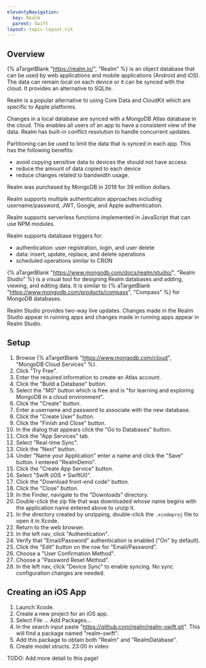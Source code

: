 ```yaml
---
eleventyNavigation:
  key: Realm
  parent: Swift
layout: topic-layout.njk
---
```


## Overview

{% aTargetBlank "https://realm.io/", "Realm" %} is an object database that
can be used by web applications and mobile applications (Android and iOS).
The data can remain local on each device or it can be synced with the cloud.
It provides an alternative to SQLite.

Realm is a popular alternative to using Core Data and CloudKit
which are specific to Apple platforms.

Changes in a local database are synced with
a MongoDB Atlas database in the cloud.
This enables all users of an app to have a consistent view of the data.
Realm has built-in conflict resolution to handle concurrent updates.

Partitioning can be used to limit the data that is synced in each app.
This has the following benefits:

- avoid copying sensitive data to devices the should not have access
- reduce the amount of data copied to each device
- reduce changes related to bandwidth usage.

Realm was purchased by MongoDB in 2019 for 39 million dollars.

Realm supports multiple authentication approaches including
username/password, JWT, Google, and Apple authentication.

Realm supports serverless functions implemented in JavaScript
that can use NPM modules.

Realm supports database triggers for:

- authentication: user registration, login, and user delete
- data: insert, update, replace, and delete operations
- scheduled operations similar to CRON

{% aTargetBlank "https://www.mongodb.com/docs/realm/studio/", "Realm Studio" %}
is a visual tool for designing Realm databases and
adding, viewing, and editing data.
It is similar to {% aTargetBlank "https://www.mongodb.com/products/compass",
"Compass" %} for MongoDB databases.

Realm Studio provides two-way live updates.
Changes made in the Realm Studio appear in running apps
and changes made in running apps appear in Realm Studio.

## Setup

1. Browse {% aTargetBlank "https://www.mongodb.com/cloud",
   "MongoDB Cloud Services" %}.
1. Click "Try Free".
1. Enter the required information to create an Atlas account.
1. Click the "Build a Database" button.
1. Select the "M0" button which is free and is
   "for learning and exploring MongoDB in a cloud environment".
1. Click the "Create" button.
1. Enter a username and password to associate with the new database.
1. Click the "Create User" button.
1. Click the "Finish and Close" button.
1. In the dialog that appears click the "Go to Databases" button.
1. Click the "App Services" tab.
1. Select "Real-time Sync".
1. Click the "Next" button.
1. Under "Name your Application" enter a name and click the "Save" button.
   I entered "RealmDemo".
1. Click the "Create App Service" button.
1. Select "Swift (iOS + SwiftUI)".
1. Click the "Download front-end code" button.
1. Click the "Close" button.
1. In the Finder, navigate to the "Downloads" directory.
1. Double-click the zip file that was downloaded whose name
   begins with the application name entered above to unzip it.
1. In the directory created by unzipping,
   double-click the `.xcodeproj` file to open it in Xcode.
1. Return to the web browser.
1. In the left nav, click "Authentication".
1. Verify that "Email/Password" authentication is enabled ("On" by default).
1. Click the "Edit" button on the row for "Email/Password".
1. Choose a "User Confirmation Method".
1. Choose a "Password Reset Method".
1. In the left nav, click "Device Sync" to enable syncing.
   No sync configuration changes are needed.

## Creating an iOS App

1. Launch Xcode.
1. Create a new project for an iOS app.
1. Select File ... Add Packages...
1. In the search input paste "https://github.com/realm/realm-swift.git".
   This will find a package named "realm-swift".
1. Add this package to obtain both "Realm" and "RealmDatabase".
1. Create model structs. 23:00 in video

TODO: Add more detail to this page!
